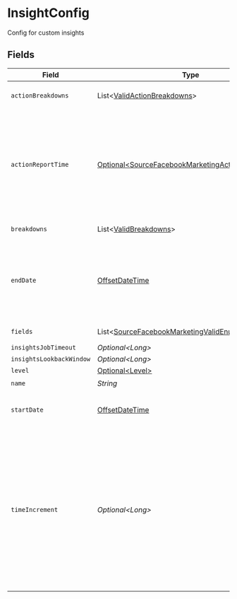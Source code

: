 # InsightConfig

Config for custom insights


## Fields

| Field                                                                                                                                                                                                                                                                                                                                                                                                                                                                                                                            | Type                                                                                                                                                                                                                                                                                                                                                                                                                                                                                                                             | Required                                                                                                                                                                                                                                                                                                                                                                                                                                                                                                                         | Description                                                                                                                                                                                                                                                                                                                                                                                                                                                                                                                      | Example                                                                                                                                                                                                                                                                                                                                                                                                                                                                                                                          |
| -------------------------------------------------------------------------------------------------------------------------------------------------------------------------------------------------------------------------------------------------------------------------------------------------------------------------------------------------------------------------------------------------------------------------------------------------------------------------------------------------------------------------------- | -------------------------------------------------------------------------------------------------------------------------------------------------------------------------------------------------------------------------------------------------------------------------------------------------------------------------------------------------------------------------------------------------------------------------------------------------------------------------------------------------------------------------------- | -------------------------------------------------------------------------------------------------------------------------------------------------------------------------------------------------------------------------------------------------------------------------------------------------------------------------------------------------------------------------------------------------------------------------------------------------------------------------------------------------------------------------------- | -------------------------------------------------------------------------------------------------------------------------------------------------------------------------------------------------------------------------------------------------------------------------------------------------------------------------------------------------------------------------------------------------------------------------------------------------------------------------------------------------------------------------------- | -------------------------------------------------------------------------------------------------------------------------------------------------------------------------------------------------------------------------------------------------------------------------------------------------------------------------------------------------------------------------------------------------------------------------------------------------------------------------------------------------------------------------------- |
| `actionBreakdowns`                                                                                                                                                                                                                                                                                                                                                                                                                                                                                                               | List\<[ValidActionBreakdowns](../../models/shared/ValidActionBreakdowns.md)>                                                                                                                                                                                                                                                                                                                                                                                                                                                     | :heavy_minus_sign:                                                                                                                                                                                                                                                                                                                                                                                                                                                                                                               | A list of chosen action_breakdowns for action_breakdowns                                                                                                                                                                                                                                                                                                                                                                                                                                                                         |                                                                                                                                                                                                                                                                                                                                                                                                                                                                                                                                  |
| `actionReportTime`                                                                                                                                                                                                                                                                                                                                                                                                                                                                                                               | [Optional\<SourceFacebookMarketingActionReportTime>](../../models/shared/SourceFacebookMarketingActionReportTime.md)                                                                                                                                                                                                                                                                                                                                                                                                             | :heavy_minus_sign:                                                                                                                                                                                                                                                                                                                                                                                                                                                                                                               | Determines the report time of action stats. For example, if a person saw the ad on Jan 1st but converted on Jan 2nd, when you query the API with action_report_time=impression, you see a conversion on Jan 1st. When you query the API with action_report_time=conversion, you see a conversion on Jan 2nd.                                                                                                                                                                                                                     |                                                                                                                                                                                                                                                                                                                                                                                                                                                                                                                                  |
| `breakdowns`                                                                                                                                                                                                                                                                                                                                                                                                                                                                                                                     | List\<[ValidBreakdowns](../../models/shared/ValidBreakdowns.md)>                                                                                                                                                                                                                                                                                                                                                                                                                                                                 | :heavy_minus_sign:                                                                                                                                                                                                                                                                                                                                                                                                                                                                                                               | A list of chosen breakdowns for breakdowns                                                                                                                                                                                                                                                                                                                                                                                                                                                                                       |                                                                                                                                                                                                                                                                                                                                                                                                                                                                                                                                  |
| `endDate`                                                                                                                                                                                                                                                                                                                                                                                                                                                                                                                        | [OffsetDateTime](https://docs.oracle.com/javase/8/docs/api/java/time/OffsetDateTime.html)                                                                                                                                                                                                                                                                                                                                                                                                                                        | :heavy_minus_sign:                                                                                                                                                                                                                                                                                                                                                                                                                                                                                                               | The date until which you'd like to replicate data for this stream, in the format YYYY-MM-DDT00:00:00Z. All data generated between the start date and this end date will be replicated. Not setting this option will result in always syncing the latest data.                                                                                                                                                                                                                                                                    | 2017-01-26T00:00:00Z                                                                                                                                                                                                                                                                                                                                                                                                                                                                                                             |
| `fields`                                                                                                                                                                                                                                                                                                                                                                                                                                                                                                                         | List\<[SourceFacebookMarketingValidEnums](../../models/shared/SourceFacebookMarketingValidEnums.md)>                                                                                                                                                                                                                                                                                                                                                                                                                             | :heavy_minus_sign:                                                                                                                                                                                                                                                                                                                                                                                                                                                                                                               | A list of chosen fields for fields parameter                                                                                                                                                                                                                                                                                                                                                                                                                                                                                     |                                                                                                                                                                                                                                                                                                                                                                                                                                                                                                                                  |
| `insightsJobTimeout`                                                                                                                                                                                                                                                                                                                                                                                                                                                                                                             | *Optional\<Long>*                                                                                                                                                                                                                                                                                                                                                                                                                                                                                                                | :heavy_minus_sign:                                                                                                                                                                                                                                                                                                                                                                                                                                                                                                               | The insights job timeout                                                                                                                                                                                                                                                                                                                                                                                                                                                                                                         |                                                                                                                                                                                                                                                                                                                                                                                                                                                                                                                                  |
| `insightsLookbackWindow`                                                                                                                                                                                                                                                                                                                                                                                                                                                                                                         | *Optional\<Long>*                                                                                                                                                                                                                                                                                                                                                                                                                                                                                                                | :heavy_minus_sign:                                                                                                                                                                                                                                                                                                                                                                                                                                                                                                               | The attribution window                                                                                                                                                                                                                                                                                                                                                                                                                                                                                                           |                                                                                                                                                                                                                                                                                                                                                                                                                                                                                                                                  |
| `level`                                                                                                                                                                                                                                                                                                                                                                                                                                                                                                                          | [Optional\<Level>](../../models/shared/Level.md)                                                                                                                                                                                                                                                                                                                                                                                                                                                                                 | :heavy_minus_sign:                                                                                                                                                                                                                                                                                                                                                                                                                                                                                                               | Chosen level for API                                                                                                                                                                                                                                                                                                                                                                                                                                                                                                             |                                                                                                                                                                                                                                                                                                                                                                                                                                                                                                                                  |
| `name`                                                                                                                                                                                                                                                                                                                                                                                                                                                                                                                           | *String*                                                                                                                                                                                                                                                                                                                                                                                                                                                                                                                         | :heavy_check_mark:                                                                                                                                                                                                                                                                                                                                                                                                                                                                                                               | The name value of insight                                                                                                                                                                                                                                                                                                                                                                                                                                                                                                        |                                                                                                                                                                                                                                                                                                                                                                                                                                                                                                                                  |
| `startDate`                                                                                                                                                                                                                                                                                                                                                                                                                                                                                                                      | [OffsetDateTime](https://docs.oracle.com/javase/8/docs/api/java/time/OffsetDateTime.html)                                                                                                                                                                                                                                                                                                                                                                                                                                        | :heavy_minus_sign:                                                                                                                                                                                                                                                                                                                                                                                                                                                                                                               | The date from which you'd like to replicate data for this stream, in the format YYYY-MM-DDT00:00:00Z.                                                                                                                                                                                                                                                                                                                                                                                                                            | 2017-01-25T00:00:00Z                                                                                                                                                                                                                                                                                                                                                                                                                                                                                                             |
| `timeIncrement`                                                                                                                                                                                                                                                                                                                                                                                                                                                                                                                  | *Optional\<Long>*                                                                                                                                                                                                                                                                                                                                                                                                                                                                                                                | :heavy_minus_sign:                                                                                                                                                                                                                                                                                                                                                                                                                                                                                                               | Time window in days by which to aggregate statistics. The sync will be chunked into N day intervals, where N is the number of days you specified. For example, if you set this value to 7, then all statistics will be reported as 7-day aggregates by starting from the start_date. If the start and end dates are October 1st and October 30th, then the connector will output 5 records: 01 - 06, 07 - 13, 14 - 20, 21 - 27, and 28 - 30 (3 days only). The minimum allowed value for this field is 1, and the maximum is 89. |                                                                                                                                                                                                                                                                                                                                                                                                                                                                                                                                  |